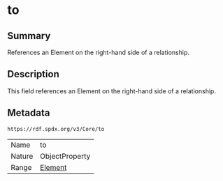 <!-- Automatically generated by spec-parser v2.0.0 on 2024-01-12T14:00:21.817658+00:00 -->
<!-- SPDX-License-Identifier: Community-Spec-1.0 -->

# to

## Summary

References an Element on the right-hand side of a relationship.


## Description

This field references an Element on the right-hand side of a relationship.


## Metadata

`https://rdf.spdx.org/v3/Core/to`


| | |
|---|---|
| Name | to |
| Nature | ObjectProperty |
| Range | [Element](../Classes/Element.md) |





